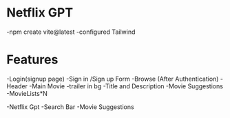 # Netflix GPT

-npm create vite@latest
-configured Tailwind

# Features
-Login(signup page)
    -Sign in /Sign up Form
-Browse (After Authentication)
    -Header
    -Main Movie
        -trailer in bg
        -Title and Description
        -Movie Suggestions
            -MovieLists*N

-Netflix Gpt
    -Search Bar
    -Movie Suggestions



